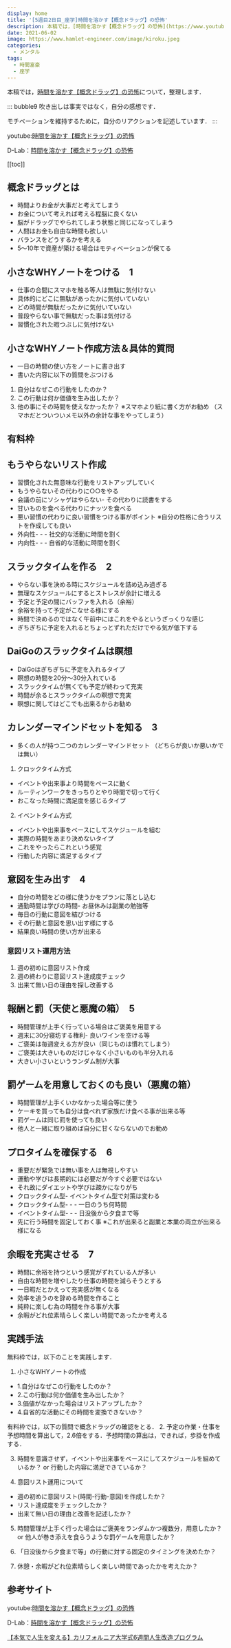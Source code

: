 ```yaml
---
display: home
title: '[5週目2日目_座学]時間を溶かす【概念ドラッグ】の恐怖'
description: 本稿では，[時間を溶かす【概念ドラッグ】の恐怖](https://www.youtube.com/watch?v=5im6Vs6yWqw)について，整理します．
date: 2021-06-02
image: https://www.hamlet-engineer.com/image/kiroku.jpeg
categories: 
  - メンタル
tags:
  - 時間富豪
  - 座学
---
```


本稿では，[時間を溶かす【概念ドラッグ】の恐怖](https://www.youtube.com/watch?v=5im6Vs6yWqw)について，整理します．

<!-- more -->

::: bubble9
吹き出しは事実ではなく，自分の感想です．

モチベーションを維持するために，自分のリアクションを記述しています．
:::

<!-- <span style="background-color: #ffff99;"></span> -->
<!-- <span style="color: #ff0000;"></span> -->

youtube:[時間を溶かす【概念ドラッグ】の恐怖](https://www.youtube.com/watch?v=5im6Vs6yWqw)

D-Lab：[時間を溶かす【概念ドラッグ】の恐怖](https://daigovideolab.jp/play/gwTpSPrSSTDw25w9yPS1)

<ClientOnly>
  <CallInArticleAdsense />
</ClientOnly>

[[toc]]

## 概念ドラッグとは
- 時間よりお金が大事だと考えてしまう
- お金について考えれば考える程脳に良くない
- 脳がドラッグでやられてしまう状態と同じになってしまう
- 人間はお金も自由な時間も欲しい
- バランスをどうするかを考える
- 5～10年で資産が築ける場合はモティベーションが保てる


## 小さなWHYノートをつける　1
- 仕事の合間にスマホを触る等人は無駄に気付けない
- 具体的にどこに無駄があったかに気付いていない
- どの時間が無駄だったかに気付いていない
- 普段やらない事で無駄だった事は気付ける
- 習慣化された暇つぶしに気付けない

## 小さなWHYノート作成方法＆具体的質問
- 一日の時間の使い方をノートに書き出す
- 書いた内容に以下の質問をぶつける
1. 自分はなぜこの行動をしたのか？
2. この行動は何か価値を生み出したか？
3. 他の事にその時間を使えなかったか？
※スマホより紙に書く方がお勧め
（スマホだとついついメモ以外の余計な事をやってしまう）

## 有料枠
## もうやらないリスト作成
- 習慣化された無意味な行動をリストアップしていく
- もうやらないその代わりに○○をやる
- 会議の前にソシャゲはやらない- その代わりに読書をする
- 甘いものを食べる代わりにナッツを食べる
- 悪い習慣の代わりに良い習慣をつける事がポイント
※自分の性格に合うリストを作成しても良い
- 外向性- - - 社交的な活動に時間を割く
- 内向性- - - 自省的な活動に時間を割く

## スラックタイムを作る　2
- やらない事を決める時にスケジュールを詰め込み過ぎる
- 無理なスケジュールにするとストレスが余計に増える
- 予定と予定の間にバッファを入れる（余裕）
- 余裕を持って予定がこなせる様にする
- 時間で決めるのではなく午前中にはこれをやるというざっくりな感じ
- ぎちぎちに予定を入れるとちょっとずれただけでやる気が低下する

## DaiGoのスラックタイムは瞑想
- DaiGoはぎちぎちに予定を入れるタイプ
- 瞑想の時間を20分～30分入れている
- スラックタイムが無くても予定が終わって充実
- 時間が余るとスラックタイムの瞑想で充実
- 瞑想に関してはどこでも出来るからお勧め

## カレンダーマインドセットを知る　3
- 多くの人が持つ二つのカレンダーマインドセット
（どちらが良いか悪いかでは無い）
1. クロックタイム方式
- イベントや出来事より時間をベースに動く
- ルーティンワークをきっちりとやり時間で切って行く
- おこなった時間に満足度を感じるタイプ
2. イベントタイム方式
- イベントや出来事をベースにしてスケジュールを組む
- 実際の時間をあまり決めないタイプ
- これをやったらこれという感覚
- 行動した内容に満足するタイプ

## 意図を生み出す　4
- 自分の時間をどの様に使うかをプランに落とし込む
- 通勤時間は学びの時間- お昼休みは副業の勉強等
- 毎日の行動に意図を結びつける
- その行動と意図を思い出す様にする
- 結果良い時間の使い方が出来る

### 意図リスト運用方法
1. 週の初めに意図リスト作成
2. 週の終わりに意図リスト達成度チェック
3. 出来て無い日の理由を探し改善する


## 報酬と罰（天使と悪魔の箱）　5
- 時間管理が上手く行っている場合はご褒美を用意する
- 週末に30分寝坊する権利- 良いワインを空ける等
- ご褒美は毎週変える方が良い（同じものは慣れてしまう）
- ご褒美は大きいものだけじゃなく小さいものも半分入れる
- 大きい小さいというランダム制が大事

## 罰ゲームを用意しておくのも良い（悪魔の箱）
- 時間管理が上手くいかなかった場合等に使う
- ケーキを買っても自分は食べれず家族だけ食べる事が出来る等
- 罰ゲームは同じ罰を使っても良い
- 他人と一緒に取り組めば自分に甘くならないのでお勧め

## プロタイムを確保する　6
- 重要だが緊急では無い事を人は無視しやすい
- 運動や学びは長期的には必要だが今すぐ必要ではない
- それ故にダイエットや学びは疎かになりがち
- クロックタイム型- イベントタイム型で対策は変わる
- クロックタイム型- - - 一日のうち何時間
- イベントタイム型- - - 日没後から夕食まで等
- 先に行う時間を固定しておく事
※これが出来ると副業と本業の両立が出来る様になる

## 余暇を充実させる　7
- 時間に余裕を持つという感覚がずれている人が多い
- 自由な時間を増やしたり仕事の時間を減らそうとする
- 一日暇だとかえって充実感が無くなる
- 効率を追うのを辞める時間を作ること
- 純粋に楽しむ為の時間を作る事が大事
- 余暇がどれ位素晴らしく楽しい時間であったかを考える


## 実践手法
無料枠では，以下のことを実践します．
1. 小さなWHYノートの作成
  - 1.自分はなぜこの行動をしたのか？
  - 2.この行動は何か価値を生み出したか？
  - 3.価値がなかった場合はリストアップしたか？
  - 4.自省的な活動にその時間を変換できないか？

有料枠では，以下の質問で概念ドラッグの確認をとる．
2. 予定の作業・仕事を予想時間を算出して，2.6倍をする．予想時間の算出は，できれば，歩掛を作成する．

3. 時間を意識させず，イベントや出来事をベースにしてスケジュールを組めているか？ or 行動した内容に満足できているか？

4. 意図リスト運用について
- 週の初めに意図リスト(時間-行動-意図)を作成したか？
- リスト達成度をチェックしたか？
- 出来て無い日の理由と改善を記述したか？

5. 時間管理が上手く行った場合はご褒美をランダムかつ複数分，用意したか？ or 他人が巻き添えを食らうような罰ゲームを用意したか？

6. 「日没後から夕食まで等」の行動に対する固定のタイミングを決めたか？

7. 休憩・余暇がどれ位素晴らしく楽しい時間であったかを考えたか？

## 参考サイト
youtube:[時間を溶かす【概念ドラッグ】の恐怖](https://www.youtube.com/watch?v=5im6Vs6yWqw)

D-Lab：[時間を溶かす【概念ドラッグ】の恐怖](https://daigovideolab.jp/play/gwTpSPrSSTDw25w9yPS1)

[【本気で人生を変える】カリフォルニア大学式6週間人生改造プログラム](https://daigoblog.jp/pushing-thelimits/)


<ClientOnly>
  <CallInArticleAdsense />
</ClientOnly>
